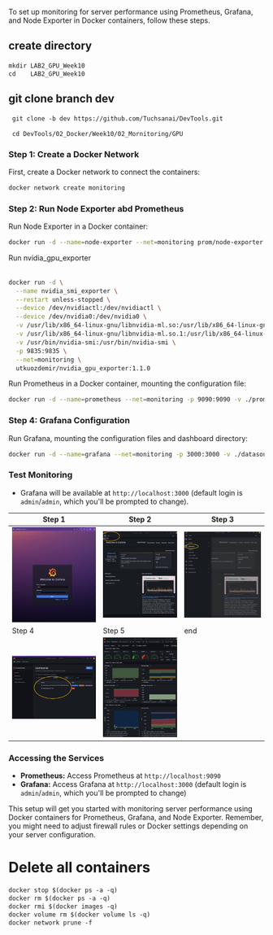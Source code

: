 To set up monitoring for server performance using Prometheus, Grafana, and Node Exporter in Docker containers, follow these steps.


## create directory

   
    mkdir LAB2_GPU_Week10
    cd    LAB2_GPU_Week10
    

## git clone branch dev
    
    
   ```
    git clone -b dev https://github.com/Tuchsanai/DevTools.git
   ```
   
   ```   
    cd DevTools/02_Docker/Week10/02_Mornitoring/GPU
   ```





### Step 1: Create a Docker Network
First, create a Docker network to connect the containers:
```bash
docker network create monitoring
```

### Step 2: Run Node Exporter abd Prometheus
Run Node Exporter in a Docker container:
```bash
docker run -d --name=node-exporter --net=monitoring prom/node-exporter
```

Run nvidia_gpu_exporter
```bash

docker run -d \
  --name nvidia_smi_exporter \
  --restart unless-stopped \
  --device /dev/nvidiactl:/dev/nvidiactl \
  --device /dev/nvidia0:/dev/nvidia0 \
  -v /usr/lib/x86_64-linux-gnu/libnvidia-ml.so:/usr/lib/x86_64-linux-gnu/libnvidia-ml.so \
  -v /usr/lib/x86_64-linux-gnu/libnvidia-ml.so.1:/usr/lib/x86_64-linux-gnu/libnvidia-ml.so.1 \
  -v /usr/bin/nvidia-smi:/usr/bin/nvidia-smi \
  -p 9835:9835 \
  --net=monitoring \
  utkuozdemir/nvidia_gpu_exporter:1.1.0

```


Run Prometheus in a Docker container, mounting the configuration file:
```bash
docker run -d --name=prometheus --net=monitoring -p 9090:9090 -v ./prometheus.yml:/etc/prometheus/prometheus.yml prom/prometheus
```



### Step 4: Grafana Configuration

Run Grafana, mounting the configuration files and dashboard directory:

```bash
docker run -d --name=grafana --net=monitoring -p 3000:3000 -v ./datasources.yaml:/etc/grafana/provisioning/datasources/datasources.yaml -v ./dashboards.yaml:/etc/grafana/provisioning/dashboards/dashboards.yaml -v ./grafana-dashboards:/var/lib/grafana/dashboards grafana/grafana
```
### Test Monitoring
- Grafana will be available at `http://localhost:3000` (default login is `admin`/`admin`, which you'll be prompted to change). 

| Step 1 | Step 2 | Step  3 |
|-----------|-----------|-----------|
| ![Image 1](./images/grafana_login.jpg) | ![Image 2](./images/grafana_login2.jpg) | ![Image 3](./images/grafana_login3.jpg)|
| Step 4 | Step 5 | end |
| ![Image 4](./images/grafana_login4.jpg) | ![Image 5](./images/grafana_login5.jpg) |   | 



### Accessing the Services
- **Prometheus:** Access Prometheus at `http://localhost:9090`
- **Grafana:** Access Grafana at `http://localhost:3000` (default login is `admin`/`admin`, which you'll be prompted to change)

This setup will get you started with monitoring server performance using Docker containers for Prometheus, Grafana, and Node Exporter. Remember, you might need to adjust firewall rules or Docker settings depending on your server configuration.




# Delete all containers

```
docker stop $(docker ps -a -q)  
docker rm $(docker ps -a -q) 
docker rmi $(docker images -q) 
docker volume rm $(docker volume ls -q)  
docker network prune -f
```
